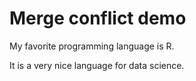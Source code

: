 # Merge conflict demo

My favorite programming language is R.

It is a very nice language for data science.
